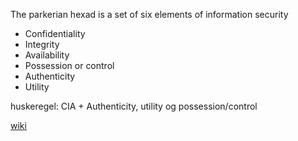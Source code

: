 
The parkerian hexad is a set of six elements of information security

- Confidentiality
- Integrity
- Availability
- Possession or control
- Authenticity
- Utility

huskeregel: CIA + Authenticity, utility og possession/control


[wiki](https://en.wikipedia.org/wiki/Parkerian_Hexad)